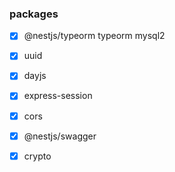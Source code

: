 ### packages

- [x] @nestjs/typeorm typeorm mysql2
- [x] uuid
- [x] dayjs
- [x] express-session
- [x] cors
- [x] @nestjs/swagger
- [x] crypto

